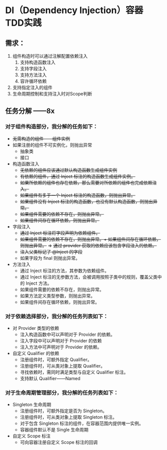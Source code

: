 # DI（Dependency Injection）容器 TDD实践

## 需求：
1. 组件构造时可以通过注解配置依赖注入
   1. 支持构造函数注入
   2. 支持字段注入
   3. 支持方法注入
   4. 容许循环依赖
2. 支持指定注入的组件
3. 生命周期控制和支持注入时对Scope判断

## 任务分解 ——8x
### 对于组件构造部分，我分解的任务如下：
- ~~无需构造的组件——组件实例~~
- 如果注册的组件不可实例化，则抛出异常
  - 抽象类
  - 接口
- 构造函数注入
  - ~~无依赖的组件应该通过默认构造函数生成组件实例~~
  - ~~有依赖的组件，通过 Inject 标注的构造函数生成组件实例。~~
  - ~~如果所依赖的组件也存在依赖，那么需要对所依赖的组件也完成依赖注入。~~
  - ~~如果组件有多于一个 Inject 标注的构造函数，则抛出异常。~~
  - ~~如果组件没有 Inject 标注的构造函数，也没有默认构造函数，则抛出异常。~~
  - ~~如果组件需要的依赖不存在，则抛出异常。~~
  - ~~如果组件间存在循环依赖，则抛出异常。~~
- 字段注入
  - ~~通过 Inject 标注将字段声明为依赖组件。~~
  - ~~如果组件需要的依赖不存在，则抛出异常。+ 如果组件间存在循环依赖，则抛出异常。~~
    => ~~通过 provider 获取的依赖应该包含字段注入的依赖。~~
  - ~~注入父类标记了 @Inject 的字段~~
  - 如果字段为 final 则抛出异常。
- 方法注入
  - 通过 Inject 标注的方法，其参数为依赖组件。
  - 通过 Inject 标注的无参数方法，会被调用按照子类中的规则，覆盖父类中的 Inject 方法。
  - 如果组件需要的依赖不存在，则抛出异常。
  - 如果方法定义类型参数，则抛出异常。
  - 如果组件间存在循环依赖，则抛出异常。
### 对于依赖选择部分，我分解的任务列表如下：
- 对 Provider 类型的依赖
  - 注入构造函数中可以声明对于 Provider 的依赖。
  - 注入字段中可以声明对于 Provider 的依赖
  - 注入方法中可声明对于 Provider 的依赖。
- 自定义 Qualifier 的依赖
  - 注册组件时，可额外指定 Qualifier。
  - 注册组件时，可从类对象上提取 Qualifier。
  - 寻找依赖时，需同时满足类型与自定义 Qualifier 标注。
  - 支持默认 Qualifier——Named
### 对于生命周期管理部分，我分解的任务列表如下：
- Singleton 生命周期
  - 注册组件时，可额外指定是否为 Singleton。
  - 注册组件时，可从类对象上提取 Singleton 标注。
  - 对于包含 Singleton 标注的组件，在容器范围内提供唯一实例。
  - 容器组件默认不是 Single 生命周期
- 自定义 Scope 标注
  - 可向容器注册自定义 Scope 标注的回调